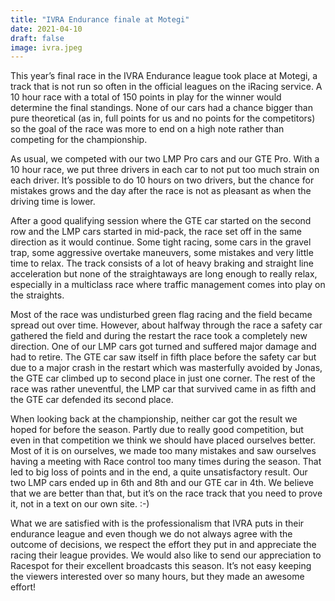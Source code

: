 ```yaml
---
title: "IVRA Endurance finale at Motegi"
date: 2021-04-10
draft: false
image: ivra.jpeg
---
```



This year’s final race in the IVRA Endurance league took place at Motegi, a track that is not run so often in the official leagues on the iRacing service. A 10 hour race with a total of 150 points in play for the winner would determine the final standings. None of our cars had a chance bigger than pure theoretical (as in, full points for us and no points for the competitors) so the goal of the race was more to end on a high note rather than competing for the championship.

As usual, we competed with our two LMP Pro cars and our GTE Pro. With a 10 hour race, we put three drivers in each car to not put too much strain on each driver. It’s possible to do 10 hours on two drivers, but the chance for mistakes grows and the day after the race is not as pleasant as when the driving time is lower.

After a good qualifying session where the GTE car started on the second row and the LMP cars started in mid-pack, the race set off in the same direction as it would continue. Some tight racing, some cars in the gravel trap, some aggressive overtake maneuvers, some mistakes and very little time to relax. The track consists of a lot of heavy braking and straight line acceleration but none of the straightaways are long enough to really relax, especially in a multiclass race where traffic management comes into play on the straights.

Most of the race was undisturbed green flag racing and the field became spread out over time. However, about halfway through the race a safety car gathered the field and during the restart the race took a completely new direction. One of our LMP cars got turned and suffered major damage and had to retire. The GTE car saw itself in fifth place before the safety car but due to a major crash in the restart which was masterfully avoided by Jonas, the GTE car climbed up to second place in just one corner. The rest of the race was rather uneventful, the LMP car that survived came in as fifth and the GTE car defended its second place. 

When looking back at the championship, neither car got the result we hoped for before the season. Partly due to really good competition, but even in that competition we think we should have placed ourselves better. Most of it is on ourselves, we made too many mistakes and saw ourselves having a meeting with Race control too many times during the season. That led to big loss of points and in the end, a quite unsatisfactory result. Our two LMP cars ended up in 6th and 8th and our GTE car in 4th. We believe that we are better than that, but it’s on the race track that you need to prove it, not in a text on our own site. :-)

What we are satisfied with is the professionalism that IVRA puts in their endurance league and even though we do not always agree with the outcome of decisions, we respect the effort they put in and appreciate the racing their league provides. We would also like to send our appreciation to Racespot for their excellent broadcasts this season. It’s not easy keeping the viewers interested over so many hours, but they made an awesome effort! 
